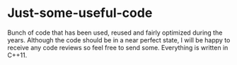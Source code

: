 # Just-some-useful-code
Bunch of code that has been used, reused and fairly optimized during the years.
Although the code should be in a near perfect state, I will be happy to receive any code reviews so feel free to send some.
Everything is written in C++11.
